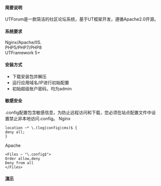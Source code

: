 #### 简要说明
UTForum是一款简洁的社区论坛系统，基于UT框架开发，遵循Apache2.0开源。
#### 系统要求
Nginx/Apache/IIS.  
PHP5/PHP7/PHP8  
UTFramework 5+
#### 安装方式 
- 下载安装包并解压
- 运行应用域名/IP进行初始配置
- 初始超级账户密码，均为admin
#### 敏感安全
.config配置包含敏感信息，为防止远程访问和下载，您必须在站点配置文件中设置禁止非本地访问.config。
Nginx
```
location ~* \.(log|config|cms)$ {
deny all;
}
```
Apache
```
<Files ~ "\.config$">
Order allow,deny
Deny from all
</Files>
```
#### [演示](http://forum.frame.usualtool.com/example/)